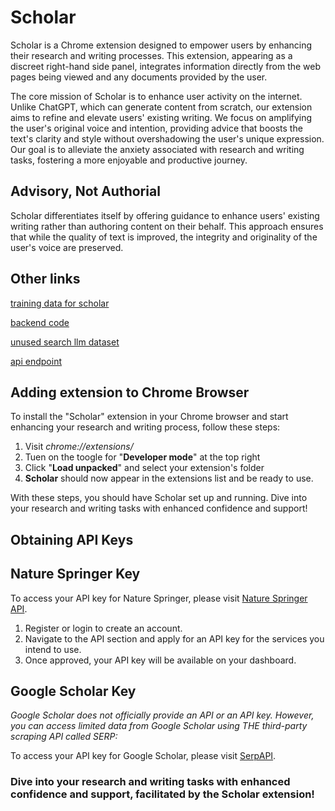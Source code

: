 # Scholar

Scholar is a Chrome extension designed to empower users by enhancing their research and writing processes. This extension, appearing as a discreet right-hand side panel, integrates information directly from the web pages being viewed and any documents provided by the user.

The core mission of Scholar is to enhance user activity on the internet. Unlike ChatGPT, which can generate content from scratch, our extension aims to refine and elevate users' existing writing. We focus on amplifying the user's original voice and intention, providing advice that boosts the text's clarity and style without overshadowing the user's unique expression. Our goal is to alleviate the anxiety associated with research and writing tasks, fostering a more enjoyable and productive journey.

## Advisory, Not Authorial

Scholar differentiates itself by offering guidance to enhance users' existing writing rather than authoring content on their behalf. This approach ensures that while the quality of text is improved, the integrity and originality of the user's voice are preserved.

## Other links

[training data for scholar](https://huggingface.co/datasets/sruly/Scholar)

[backend code](https://github.com/codeForX/ScholarBackend)

[unused search llm dataset](https://huggingface.co/datasets/sruly/search_training_data.csv)

[api endpoint](https://fastapi-production-9440.up.railway.app/)

## Adding extension to Chrome Browser

To install the "Scholar" extension in your Chrome browser and start enhancing your research and writing process, follow these steps:

1. Visit *chrome://extensions/*
2. Tuen on the toogle for "**Developer mode**" at the top right
3. Click "**Load unpacked**" and select your extension's folder
4. **Scholar** should now appear in the extensions list and be ready to use.

With these steps, you should have Scholar set up and running. Dive into your research and writing tasks with enhanced confidence and support!



## Obtaining API Keys

## Nature Springer Key
To access your API key for Nature Springer, please visit [Nature Springer API](https://www.springeropen.com/get-published/indexing-archiving-and-access-to-data/api).

1. Register or login to create an account.
2. Navigate to the API section and apply for an API key for the services you intend to use.
3. Once approved, your API key will be available on your dashboard.

## Google Scholar Key

_Google Scholar does not officially provide an API or an API key. However, you can access limited data from Google Scholar using THE third-party scraping API called SERP:_

To access your API key for Google Scholar, please visit [SerpAPI](https://serpapi.com/). 

### Dive into your research and writing tasks with enhanced confidence and support, facilitated by the Scholar extension!
